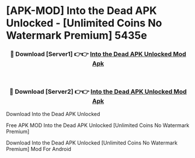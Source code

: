 # [APK-MOD] Into the Dead APK Unlocked - [Unlimited Coins No Watermark Premium] 5435e



<div align="center">
<h3>🔴 Download [Server1] 👉👉 <a href="https://momento.my/?title=Into_the_Dead_APK_Unlocked">Into the Dead APK Unlocked Mod Apk</a></h3><br>

<h3>🔴 Download [Server2] 👉👉 <a href="https://momento.my/?title=Into_the_Dead_APK_Unlocked">Into the Dead APK Unlocked Mod Apk</a></h3>
</div>



Download Into the Dead APK Unlocked 

Free APK MOD Into the Dead APK Unlocked [Unlimited Coins No Watermark Premium]

Download Into the Dead APK Unlocked [Unlimited Coins No Watermark Premium] Mod For Android
